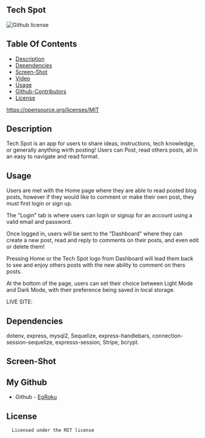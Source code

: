 ## Tech Spot
  ![Github license](https://img.shields.io/badge/license-MIT-blue.svg)
  ## Table Of Contents
  * [Description](#description)
  * [Dependencies](#dependencies)
  * [Screen-Shot](#screen-shot)
  * [Video](#video)
  * [Usage](#usage)
  * [Github-Contributors](#github-contributors)
  * [License](#license)

  https://opensource.org/licenses/MIT
  ## Description
 Tech Spot is an app for users to share ideas, instructions, tech knowledge, or
 generally anything wirth posting! Users can Post, read others posts, all in an easy to navigate and read format.
  ## Usage
Users are met with the Home page where they are able to read posted blog posts, however
if they would like to comment or make their own post, they must first login or sign up.

The "Login" tab is where users can login or signup for an account using a valid email and password.

Once logged in, users will be sent to the "Dashboard" where they can create a new post, read and reply to comments on their posts, and even edit or delete them!

Pressing Home or the Tech Spot logo from Dashboard will lead them back to see and enjoy others posts with the new ability to comment on thers posts.

At the bottom of the page, users can set their choice between Light Mode and Dark Mode, with their preference being saved in local storage.

LIVE SITE:  

  ## Dependencies
  dotenv, express, mysql2, Sequelize, express-handlebars, connection-session-sequelize, expresss-session, Stripe, bcrypt. 
 
  ## Screen-Shot



  ## My Github
   * Github - [EgRoku](https://github.com/EgRoku)
   
  ## License
      
      Licensed under the MIT license
